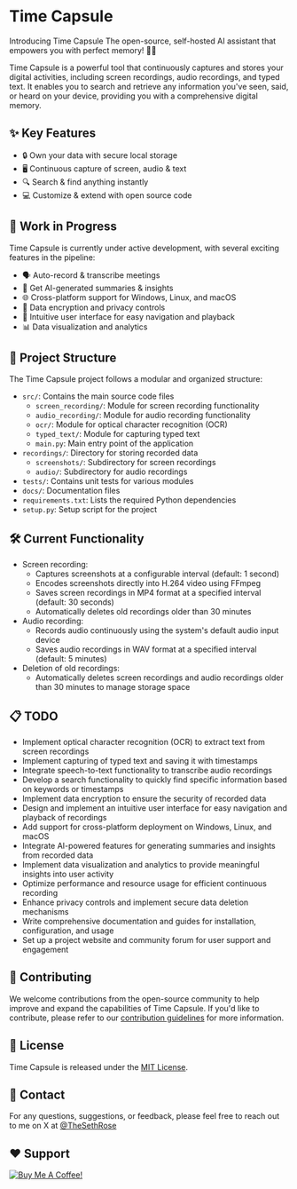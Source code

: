 # Time Capsule

Introducing Time Capsule
The open-source, self-hosted AI assistant that empowers you with perfect memory! 🧠💡

Time Capsule is a powerful tool that continuously captures and stores your digital activities, including screen recordings, audio recordings, and typed text. It enables you to search and retrieve any information you've seen, said, or heard on your device, providing you with a comprehensive digital memory.

## ✨ Key Features

- 🔒 Own your data with secure local storage
- 🖥️ Continuous capture of screen, audio & text
- 🔍 Search & find anything instantly
- 💻 Customize & extend with open source code

## 🚧 Work in Progress

Time Capsule is currently under active development, with several exciting features in the pipeline:

- 🗣️ Auto-record & transcribe meetings
- 🧠 Get AI-generated summaries & insights
- 🌐 Cross-platform support for Windows, Linux, and macOS
- 🔐 Data encryption and privacy controls
- 🎨 Intuitive user interface for easy navigation and playback
- 📊 Data visualization and analytics

## 📂 Project Structure

The Time Capsule project follows a modular and organized structure:

- `src/`: Contains the main source code files
  - `screen_recording/`: Module for screen recording functionality
  - `audio_recording/`: Module for audio recording functionality
  - `ocr/`: Module for optical character recognition (OCR)
  - `typed_text/`: Module for capturing typed text
  - `main.py`: Main entry point of the application
- `recordings/`: Directory for storing recorded data
  - `screenshots/`: Subdirectory for screen recordings
  - `audio/`: Subdirectory for audio recordings
- `tests/`: Contains unit tests for various modules
- `docs/`: Documentation files
- `requirements.txt`: Lists the required Python dependencies
- `setup.py`: Setup script for the project

## 🛠️ Current Functionality

- Screen recording:
  - Captures screenshots at a configurable interval (default: 1 second)
  - Encodes screenshots directly into H.264 video using FFmpeg
  - Saves screen recordings in MP4 format at a specified interval (default: 30 seconds)
  - Automatically deletes old recordings older than 30 minutes
- Audio recording:
  - Records audio continuously using the system's default audio input device
  - Saves audio recordings in WAV format at a specified interval (default: 5 minutes)
- Deletion of old recordings:
  - Automatically deletes screen recordings and audio recordings older than 30 minutes to manage storage space

## 📋 TODO

- Implement optical character recognition (OCR) to extract text from screen recordings
- Implement capturing of typed text and saving it with timestamps
- Integrate speech-to-text functionality to transcribe audio recordings
- Develop a search functionality to quickly find specific information based on keywords or timestamps
- Implement data encryption to ensure the security of recorded data
- Design and implement an intuitive user interface for easy navigation and playback of recordings
- Add support for cross-platform deployment on Windows, Linux, and macOS
- Integrate AI-powered features for generating summaries and insights from recorded data
- Implement data visualization and analytics to provide meaningful insights into user activity
- Optimize performance and resource usage for efficient continuous recording
- Enhance privacy controls and implement secure data deletion mechanisms
- Write comprehensive documentation and guides for installation, configuration, and usage
- Set up a project website and community forum for user support and engagement

## 🤝 Contributing

We welcome contributions from the open-source community to help improve and expand the capabilities of Time Capsule. If you'd like to contribute, please refer to our [contribution guidelines](CONTRIBUTING.md) for more information.

## 📄 License

Time Capsule is released under the [MIT License](LICENSE).

## 📧 Contact

For any questions, suggestions, or feedback, please feel free to reach out to me on X at [@TheSethRose](https://www.x.com/TheSethRose)

## ❤️ Support

<a href="https://www.buymeacoffee.com/TheSethRose" target="_blank"><img src="https://img.buymeacoffee.com/button-api/?text=Buy me a coffee!&emoji=&slug=TheSethRose&button_colour=000000&font_colour=ffffff&font_family=Cookie&outline_colour=ffffff&coffee_colour=FFDD00" alt="Buy Me A Coffee!"></a>


